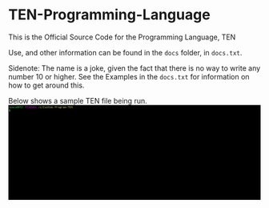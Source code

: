 # TEN-Programming-Language
This is the Official Source Code for the Programming Language, TEN

Use, and other information can be found in the `docs` folder, in `docs.txt`.

Sidenote: The name is a joke, given the fact that there is no way to write any number 10 or higher. See the Examples in the `docs.txt` for information on how to get around this.

Below shows a sample TEN file being run.
![Functionality of Ten on a custom TEN file](/media/functionality.gif)
